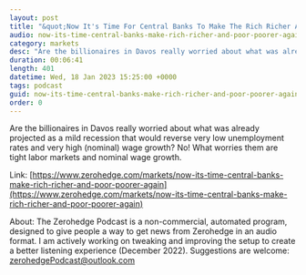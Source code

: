 ```yaml
---
layout: post
title: "&quot;Now It's Time For Central Banks To Make The Rich Richer And The Poor Poorer Again, As Before&quot;"
audio: now-its-time-central-banks-make-rich-richer-and-poor-poorer-again-0
category: markets
desc: "Are the billionaires in Davos really worried about what was already projected as a mild recession that would reverse very low unemployment rates and very high (nominal) wage growth? No! What worries them are tight labor markets and nominal wage growth."
duration: 00:06:41
length: 401
datetime: Wed, 18 Jan 2023 15:25:00 +0000
tags: podcast
guid: now-its-time-central-banks-make-rich-richer-and-poor-poorer-again-0
order: 0
---
```

Are the billionaires in Davos really worried about what was already projected as a mild recession that would reverse very low unemployment rates and very high (nominal) wage growth? No! What worries them are tight labor markets and nominal wage growth.

Link: [https://www.zerohedge.com/markets/now-its-time-central-banks-make-rich-richer-and-poor-poorer-again](https://www.zerohedge.com/markets/now-its-time-central-banks-make-rich-richer-and-poor-poorer-again)

About: The Zerohedge Podcast is a non-commercial, automated program, designed to give people a way to get news from Zerohedge in an audio format.  I am actively working on tweaking and improving the setup to create a better listening experience (December 2022).  Suggestions are welcome: [zerohedgePodcast@outlook.com](mailto:zerohedgePodcast@outlook.com)